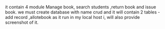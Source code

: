 it contain 4 module Manage book, search students ,return book and issue book.
we must create database with name crud and it will contain 2 tables - add record ,allotebook as it run in my local host i, will also provide screenshot of it.
